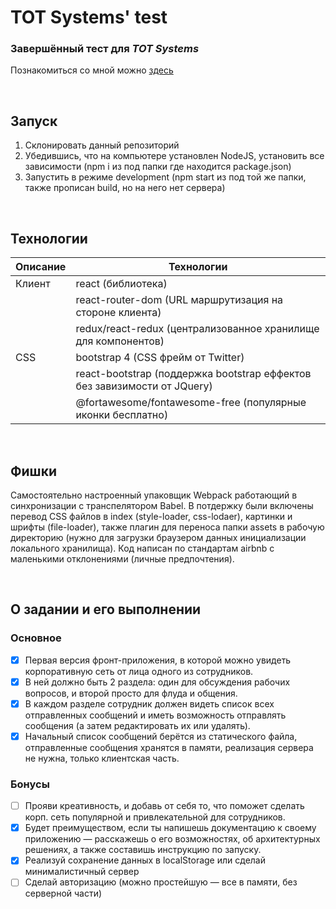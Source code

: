 # TOT Systems' test
### Завершённый тест для _TOT Systems_ ###

Познакомиться со мной можно [здесь](http://arthur-grigoryan.ga)

<br />

## Запуск ##

1. Склонировать данный репозиторий
1. Убедившись, что на компьютере установлен NodeJS, установить все зависимости (npm i из под папки где находится package.json)
1. Запустить в режиме development (npm start из под той же папки, также прописан build, но на него нет сервера)

<br />

## Технологии ##

Описание | Технологии
-------- | ----------
Клиент   | react (библиотека)
|| react-router-dom (URL маршрутизация на стороне клиента)
|| redux/react-redux (централизованное хранилище для компонентов)
СSS      | bootstrap 4 (CSS фрейм от Twitter)
|| react-bootstrap (поддержка bootstrap еффектов без завизимости от JQuery)
|| @fortawesome/fontawesome-free (популярные иконки бесплатно)

<br />

## Фишки ##

Самостоятельно настроенный упаковщик Webpack работающий в синхронизации с транспелятором Babel. В потдержку были включены перевод CSS файлов в index (style-loader, css-lodaer), картинки и шрифты (file-loader), также плагин для переноса папки assets в рабочую директорию (нужно для загрузки браузером данных инициализации локального хранилища). Код написан по стандартам airbnb с маленькими отклонениями (личные предпочтения).

<br />

## О задании и его выполнении ##

### Основное ###
- [x] Первая версия фронт-приложения, в которой можно увидеть корпоративную сеть от лица одного из сотрудников.
- [x] В ней должно быть 2 раздела: один для обсуждения рабочих вопросов, и второй просто для флуда и общения.
- [x] В каждом разделе сотрудник должен видеть список всех отправленных сообщений и иметь возможность отправлять сообщения (а затем редактировать их или удалять).
- [x] Начальный список сообщений берётся из статического файла, отправленные сообщения хранятся в памяти, реализация сервера не нужна, только клиентская часть.

### Бонусы ###
- [ ] Прояви креативность, и добавь от себя то, что поможет сделать корп. сеть популярной и привлекательной для сотрудников.
- [x] Будет преимуществом, если ты напишешь документацию к своему приложению — расскажешь о его возможностях, об архитектурных решениях, а также составишь инструкцию по запуску.
- [x] Реализуй сохранение данных в localStorage или сделай минималистичный сервер
- [ ] Сделай авторизацию (можно простейшую — все в памяти, без серверной части)
